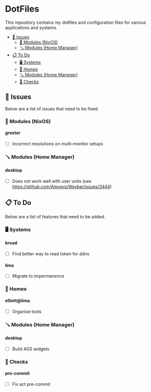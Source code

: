 # DotFiles

This repository contains my dotfiles and configuration files for various applications and systems.

- [:bug: Issues](#bug-issues)
    - [:wrench: Modules (NixOS)](#wrench-modules-(nixos))
    - [:screwdriver: Modules (Home Manager)](#screwdriver-modules-(home-manager))
- [:clipboard: To Do](#clipboard-todo)
    - [:desktop_computer: Systems](#desktop_computer-systems-1)
    - [:house_with_garden: Homes](#house_with_garden-homes-1)
    - [:screwdriver: Modules (Home Manager)](#screwdriver-modules-(home-manager)-1)
    - [:test_tube: Checks](#test_tube-checks-1)

## :bug: Issues

Below are a list of issues that need to be fixed.

### :wrench: Modules (NixOS)

#### **greeter**
- [ ] Incorrect resolutions on multi-monitor setups

### :screwdriver: Modules (Home Manager)

#### **desktop**
- [ ] Does not work well with user units (see https://github.com/Alexays/Waybar/issues/3444)

## :clipboard: To Do

Below are a list of features that need to be added.

### :desktop_computer: Systems

#### **broad**
- [ ] Find better way to read token for ddns

#### **lima**
- [ ] Migrate to impermanence

### :house_with_garden: Homes

#### **elliott@lima**
- [ ] Organise tools

### :screwdriver: Modules (Home Manager)

#### **desktop**
- [ ] Build AGS widgets

### :test_tube: Checks

#### **pre-commit**
- [ ] Fix act pre-commit
